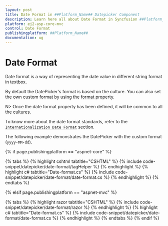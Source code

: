 ```yaml
---
layout: post
title: Date Format in ##Platform_Name## Datepicker Component
description: Learn here all about Date Format in Syncfusion ##Platform_Name## Datepicker component of Syncfusion Essential JS 2 and more.
platform: ej2-asp-core-mvc
control: Date Format
publishingplatform: ##Platform_Name##
documentation: ug
---
```



# Date Format

Date format is a way of representing the date value in different string format in textbox.

By default the DatePicker's format is based on the culture. You can also set the own custom format by using the [format](https://help.syncfusion.com/cr/aspnetcore-js2/Syncfusion.EJ2.Calendars.DatePicker.html#Syncfusion_EJ2_Calendars_DatePicker_Format) property.

N> Once the date format property has been defined, it will be common to all the cultures.

To know more about the date format standards, refer to the [`Internationalization Date Format`](../common/internationalization/) section.

The following example demonstrates the DatePicker with the custom format (`yyyy-MM-dd`).

{% if page.publishingplatform == "aspnet-core" %}

{% tabs %}
{% highlight cshtml tabtitle="CSHTML" %}
{% include code-snippet/datepicker/date-format/tagHelper %}
{% endhighlight %}
{% highlight c# tabtitle="Date-format.cs" %}
{% include code-snippet/datepicker/date-format/date-format.cs %}
{% endhighlight %}
{% endtabs %}

{% elsif page.publishingplatform == "aspnet-mvc" %}

{% tabs %}
{% highlight razor tabtitle="CSHTML" %}
{% include code-snippet/datepicker/date-format/razor %}
{% endhighlight %}
{% highlight c# tabtitle="Date-format.cs" %}
{% include code-snippet/datepicker/date-format/date-format.cs %}
{% endhighlight %}
{% endtabs %}
{% endif %}

